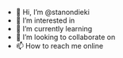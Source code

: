 - 👋 Hi, I’m @stanondieki
- 👀 I’m interested in 
- 🌱 I’m currently learning 
- 💞️ I’m looking to collaborate on 
- 📫 How to reach me online

<!---
stanondieki/stanondieki is a ✨ special ✨ repository because its `README.md` (this file) appears on your GitHub profile.
You can click the Preview link to take a look at your changes.
--->
